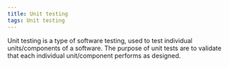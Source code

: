 ```yaml
---
title: Unit testing
tags: Unit testing
---
```


Unit testing is a type of software testing, used to test individual units/components of a software.
The purpose of unit tests are to validate that each individual unit/component performs as designed.
